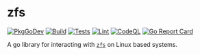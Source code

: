 # zfs

[![PkgGoDev](https://pkg.go.dev/badge/github.com/tuxgal/zfs)](https://pkg.go.dev/github.com/tuxgal/zfs) [![Build](https://github.com/tuxgal/zfs/actions/workflows/build.yml/badge.svg)](https://github.com/tuxgal/zfs/actions/workflows/build.yml) [![Tests](https://github.com/tuxgal/zfs/actions/workflows/tests.yml/badge.svg)](https://github.com/tuxgal/zfs/actions/workflows/tests.yml) [![Lint](https://github.com/tuxgal/zfs/actions/workflows/lint.yml/badge.svg)](https://github.com/tuxgal/zfs/actions/workflows/lint.yml) [![CodeQL](https://github.com/tuxgal/zfs/actions/workflows/codeql-analysis.yml/badge.svg)](https://github.com/tuxgal/zfs/actions/workflows/codeql-analysis.yml) [![Go Report Card](https://goreportcard.com/badge/github.com/tuxgal/zfs)](https://goreportcard.com/report/github.com/tuxgal/zfs)

A go library for interacting with
[`zfs`](https://openzfs.github.io/openzfs-docs/Project%20and%20Community/index.html)
on Linux based systems.
